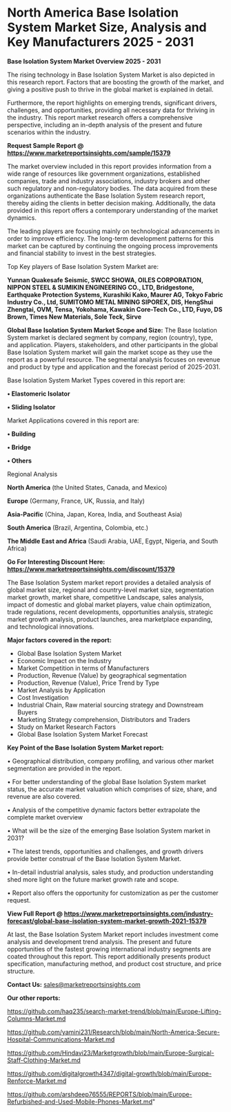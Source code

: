  # North America Base Isolation System Market Size, Analysis and Key Manufacturers 2025 - 2031

<Strong> Base Isolation System Market Overview 2025 - 2031</strong>

The rising technology in Base Isolation System Market is also depicted in this research report. Factors that are boosting the growth of the market, and giving a positive push to thrive in the global market is explained in detail.

Furthermore, the report highlights on emerging trends, significant drivers, challenges, and opportunities, providing all necessary data for thriving in the industry. This report market research offers a comprehensive perspective, including an in-depth analysis of the present and future scenarios within the industry.

<strong>Request Sample Report @ <a href=https://www.marketreportsinsights.com/sample/15379>https://www.marketreportsinsights.com/sample/15379</a></strong>

The market overview included in this report provides information from a wide range of resources like government organizations, established companies, trade and industry associations, industry brokers and other such regulatory and non-regulatory bodies. The data acquired from these organizations authenticate the Base Isolation System research report, thereby aiding the clients in better decision making. Additionally, the data provided in this report offers a contemporary understanding of the market dynamics.

The leading players are focusing mainly on technological advancements in order to improve efficiency. The long-term development patterns for this market can be captured by continuing the ongoing process improvements and financial stability to invest in the best strategies.

Top Key players of Base Isolation System Market are:

<strong>Yunnan Quakesafe Seismic, SWCC SHOWA, OILES CORPORATION, NIPPON STEEL & SUMIKIN ENGINEERING CO., LTD, Bridgestone, Earthquake Protection Systems, Kurashiki Kako, Maurer AG, Tokyo Fabric Industry Co., Ltd, SUMITOMO METAL MINING SIPOREX, DIS, HengShui Zhengtai, OVM, Tensa, Yokohama, Kawakin Core-Tech Co., LTD, Fuyo, DS Brown, Times New Materials, Sole Teck, Sirve</strong>

<strong><b>Global Base Isolation System Market Scope and Size:</b></strong>
The Base Isolation System market is declared segment by company, region (country), type, and application. Players, stakeholders, and other participants in the global Base Isolation System market will gain the market scope as they use the report as a powerful resource. The segmental analysis focuses on revenue and product by type and application and the forecast period of 2025-2031.

Base Isolation System Market Types covered in this report are:

<strong>• Elastomeric Isolator

• Sliding Isolator</strong>

Market Applications covered in this report are:

<strong>• Building

• Bridge

• Others</strong> 

Regional Analysis

<strong>North America</strong> (the United States, Canada, and Mexico)

<strong>Europe</strong> (Germany, France, UK, Russia, and Italy)

<strong>Asia-Pacific</strong> (China, Japan, Korea, India, and Southeast Asia)

<strong>South America</strong> (Brazil, Argentina, Colombia, etc.)

<strong>The Middle East and Africa</strong> (Saudi Arabia, UAE, Egypt, Nigeria, and South Africa)

<strong>Go For Interesting Discount Here: <a href=https://www.marketreportsinsights.com/discount/15379>https://www.marketreportsinsights.com/discount/15379</a></strong>

The Base Isolation System market report provides a detailed analysis of global market size, regional and country-level market size, segmentation market growth, market share, competitive Landscape, sales analysis, impact of domestic and global market players, value chain optimization, trade regulations, recent developments, opportunities analysis, strategic market growth analysis, product launches, area marketplace expanding, and technological innovations.

<strong><b>Major factors covered in the report:</b></strong>
<ul>
  <li>Global Base Isolation System Market </li>
  <li>Economic Impact on the Industry</li>
  <li>Market Competition in terms of Manufacturers</li>
  <li>Production, Revenue (Value) by geographical segmentation</li>
  <li>Production, Revenue (Value), Price Trend by Type</li>
  <li>Market Analysis by Application</li>
  <li>Cost Investigation</li>
  <li>Industrial Chain, Raw material sourcing strategy and Downstream Buyers</li>
  <li>Marketing Strategy comprehension, Distributors and Traders</li>
  <li>Study on Market Research Factors</li>
  <li>Global Base Isolation System Market Forecast</li>
</ul>

<strong><b>Key Point of the Base Isolation System Market report:</b></strong>

• Geographical distribution, company profiling, and various other market segmentation are provided in the report.

• For better understanding of the global Base Isolation System market status, the accurate market valuation which comprises of size, share, and revenue are also covered.

• Analysis of the competitive dynamic factors better extrapolate the complete market overview

• What will be the size of the emerging Base Isolation System market in 2031?

• The latest trends, opportunities and challenges, and growth drivers provide better construal of the Base Isolation System Market.

• In-detail industrial analysis, sales study, and production understanding shed more light on the future market growth rate and scope.

• Report also offers the opportunity for customization as per the customer request.

<strong><b>View Full Report @ <a href=https://www.marketreportsinsights.com/industry-forecast/global-base-isolation-system-market-growth-2021-15379>https://www.marketreportsinsights.com/industry-forecast/global-base-isolation-system-market-growth-2021-15379</a></b></strong>


At last, the Base Isolation System Market report includes investment come analysis and development trend analysis. The present and future opportunities of the fastest growing international industry segments are coated throughout this report. This report additionally presents product specification, manufacturing method, and product cost structure, and price structure.

<strong>Contact Us:</strong>
sales@marketreportsinsights.com

<strong>Our other reports:</strong>

<a href=https://github.com/haq235/search-market-trend/blob/main/Europe-Lifting-Columns-Market.md>https://github.com/haq235/search-market-trend/blob/main/Europe-Lifting-Columns-Market.md</a>

<a href=https://github.com/yamini231/Research/blob/main/North-America-Secure-Hospital-Communications-Market.md>https://github.com/yamini231/Research/blob/main/North-America-Secure-Hospital-Communications-Market.md</a>

<a href=https://github.com/Hindavi23/Marketgrowth/blob/main/Europe-Surgical-Staff-Clothing-Market.md>https://github.com/Hindavi23/Marketgrowth/blob/main/Europe-Surgical-Staff-Clothing-Market.md</a>

<a href=https://github.com/digitalgrowth4347/digital-growth/blob/main/Europe-Renforce-Market.md>https://github.com/digitalgrowth4347/digital-growth/blob/main/Europe-Renforce-Market.md</a>

<a href=https://github.com/arshdeep76555/REPORTS/blob/main/Europe-Refurbished-and-Used-Mobile-Phones-Market.md>https://github.com/arshdeep76555/REPORTS/blob/main/Europe-Refurbished-and-Used-Mobile-Phones-Market.md</a>"

